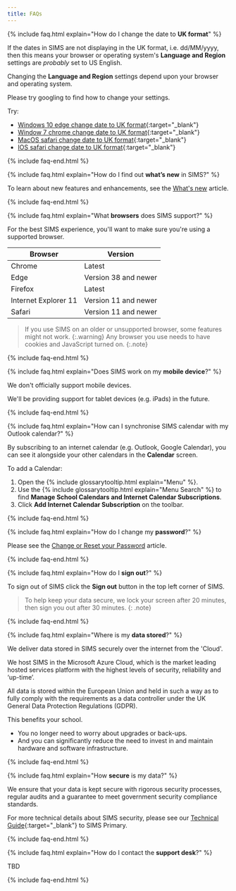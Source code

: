 ```yaml
---
title: FAQs
---
```


{% include faq.html explain="How do I change the date to **UK format**" %}

If the dates in SIMS are not displaying in the UK format, i.e. dd/MM/yyyy, then this means your browser or operating system's **Language and Region** settings are *probably* set to US English.

Changing the **Language and Region** settings depend upon your browser and operating system. 

Please try googling to find how to change your settings.

Try:

* [Windows 10 edge change date to UK format](http://www.google.co.uk/search?q=Windows+10+edge+change+date+to+UK+format){:target="_blank"}
* [Window 7 chrome change date to UK format](http://www.google.co.uk/search?q=Window+7+chrome+change+date+to+UK+format){:target="_blank"}
* [MacOS safari change date to UK format](http://www.google.co.uk/search?q=MacOS+safari+change+date+to+UK+format){:target="_blank"}
* [IOS safari change date to UK format](http://www.google.co.uk/search?q=IOS+safari+change+date+to+UK+format){:target="_blank"}

{% include faq-end.html  %}

{% include faq.html explain="How do I find out **what’s new** in SIMS?" %}

To learn about new features and enhancements, see the [What's new](../whats-new/) article.

{% include faq-end.html  %}

{% include faq.html explain="What **browsers** does SIMS support?" %}

For the best SIMS experience, you'll want to make sure you're using a supported browser.

| Browser              | Version              |
| -------------------- | -------------------- |
| Chrome               | Latest               |
| Edge                 | Version 38 and newer |
| Firefox              | Latest               |
| Internet Explorer 11 | Version 11 and newer |
| Safari               | Version 11 and newer |

> If you use SIMS on an older or unsupported browser, some features might not work.
{:.warning}
> Any browser you use needs to have cookies and JavaScript turned on.
{:.note}

{% include faq-end.html  %}

{% include faq.html explain="Does SIMS work on my **mobile device**?" %}

We don't officially support mobile devices.

We'll be providing support for tablet devices (e.g. iPads) in the future.

{% include faq-end.html  %}

{% include faq.html explain="How can I synchronise SIMS calendar with my Outlook calendar?" %}

By subscribing to an internet calendar (e.g. Outlook, Google Calendar), you can see it alongside your other calendars in the **Calendar** screen.

To add a Calendar:

1. Open the {% include glossarytooltip.html explain="Menu" %}.
2. Use the {% include glossarytooltip.html explain="Menu Search" %} to find **Manage School Calendars and Internet Calendar Subscriptions**.
3. Click **Add Internet Calendar Subscription** on the toolbar.

{% include faq-end.html  %}

{% include faq.html explain="How do I change my **password**?" %}

Please see the [Change or Reset your Password](../accounts/passwords) article.

{% include faq-end.html  %}

{% include faq.html explain="How do I **sign out**?" %}

To sign out of SIMS click the **Sign out** button in the top left corner of SIMS.

> To help keep your data secure, we lock your screen after 20 minutes, then sign you out after 30 minutes.
{: .note}

{% include faq-end.html  %}

{% include faq.html explain="Where is my **data stored**?" %}

We deliver data stored in SIMS securely over the internet from the 'Cloud'.

We host SIMS in the Microsoft Azure Cloud, which is the market leading hosted services platform with the highest levels of security, reliability and ‘up-time’. 

All data is stored within the European Union and held in such a way as to fully comply with the requirements as a data controller under the UK General Data Protection Regulations (GDPR).

This benefits your school.

* You no longer need to worry about upgrades or back-ups. 
* And you can significantly reduce the need to invest in and maintain hardware and software infrastructure.

{% include faq-end.html  %}

{% include faq.html explain="How **secure** is my data?" %}

We ensure that your data is kept secure with rigorous security processes, regular audits and a guarantee to meet government security compliance standards. 

For more technical details about SIMS security, please see our [Technical Guide](https://myaccount.capita-cs.co.uk/hot-topics/sims-primary-resource-hub/){:target="_blank"} to SIMS Primary.

{% include faq-end.html  %}

{% include faq.html explain="How do I contact the **support desk**?" %}

TBD

{% include faq-end.html  %}